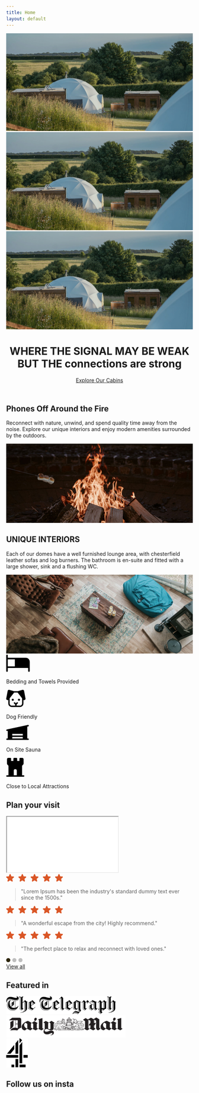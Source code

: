```yaml
---
title: Home
layout: default
---
```


<!-- Hero Section -->
<header class="hero">
    <div class="carousel">
        <div class="carousel-slide active">
            <img src="assets/images/ITS-carousel-home.jpg" alt="Hero Image 1">
        </div>
        <div class="carousel-slide">
            <img src="assets/images/ITS-carousel-home.jpg" alt="Hero Image 2">
        </div>
        <div class="carousel-slide">
            <img src="assets/images/ITS-carousel-home.jpg" alt="Hero Image 3">
        </div>
    </div>
    <div class="hero-text">
        <h1>WHERE THE SIGNAL MAY BE WEAK BUT THE <span class="homemade-apple">connections are strong</span></h1>
        <a href="#" class="btn">Explore Our Cabins</a>
    </div>
</header>

<!-- About Section -->
<section class="about">
    <div class="container">
        <h2>Phones Off Around the Fire</h2>
        <p>Reconnect with nature, unwind, and spend quality time away from the noise. Explore our unique interiors and enjoy modern amenities surrounded by the outdoors.</p>
    </div>
    <div class="image-par">
        <img data-speed="0.5" class="img-parallax" src="assets/images/phones-off-fire.jpg" alt="phones off around fire">
    </div>
</section>
<!-- About Section -->
<section class="about">
    <div class="container">
        <h2>UNIQUE INTERIORS</h2>
        <p>Each of our domes have a well furnished lounge area, with chesterfield leather sofas and log burners. The bathroom is en-suite and fitted with a large shower, sink and a flushing WC.</p>
    </div>
    <div class="image-par">
        <img data-speed="0.5" class="img-parallax" src="assets/images/interiors.jpg" alt="UNIQUE INTERIORS">
    </div>
</section>
<!-- Amenities Section -->
<section class="amenities">
    <div class="container flex">
        <div class="amenity">
            <svg width="64" height="47" viewBox="0 0 64 47" fill="none" xmlns="http://www.w3.org/2000/svg"><path d="M52.934 8.47h-48.7V2.116a2.117 2.117 0 0 0-4.234 0v42.347a2.117 2.117 0 0 0 4.235 0v-8.469h55.05v8.47a2.117 2.117 0 0 0 4.236 0V19.056A10.587 10.587 0 0 0 52.934 8.47Zm-48.7 4.234h19.057V31.76H4.235V12.704Z" fill="#000"/></svg>
            <p>Bedding and Towels Provided</p>
        </div>
        <div class="amenity">
            <svg width="53" height="47" viewBox="0 0 53 47" fill="none" xmlns="http://www.w3.org/2000/svg"><path d="M52.09 23.53 48.267 3.04A3.725 3.725 0 0 0 43.701.111l-.072.021L31.401 3.74H20.76L8.531.144 8.46.123a3.725 3.725 0 0 0-4.566 2.929L.071 23.53a3.672 3.672 0 0 0 2.123 4.079c.49.225 1.023.342 1.563.344.645 0 1.279-.174 1.834-.502v9.816a9.313 9.313 0 0 0 9.314 9.313h22.352a9.313 9.313 0 0 0 9.313-9.313v-9.814a3.609 3.609 0 0 0 1.832.503 3.799 3.799 0 0 0 1.565-.343 3.672 3.672 0 0 0 2.123-4.083ZM37.256 42.855h-9.313V39.9l3.18-3.178a1.864 1.864 0 0 0-2.635-2.636l-2.407 2.41-2.408-2.41a1.864 1.864 0 0 0-2.636 2.636l3.18 3.178v2.955h-9.312a5.588 5.588 0 0 1-5.588-5.588V23.09l12.09-15.626h9.346L42.844 23.09v14.177a5.588 5.588 0 0 1-5.587 5.588ZM20.494 27.022a2.794 2.794 0 1 1-5.589 0 2.794 2.794 0 0 1 5.589 0Zm16.764 0a2.794 2.794 0 1 1-5.59 0 2.794 2.794 0 0 1 5.59 0Z" fill="#000"/></svg>
            <p>Dog Friendly</p>
        </div>
        <div class="amenity">
            <svg width="61" height="41" viewBox="0 0 61 41" fill="none" xmlns="http://www.w3.org/2000/svg"><path d="M58.921 36.536h-2.029V4.551l2.453-.527a2.03 2.03 0 1 0-.85-3.967L1.678 12.232a2.03 2.03 0 0 0 .855 3.967l1.6-.343v20.68H2.105a2.03 2.03 0 0 0 0 4.058h56.817a2.03 2.03 0 1 0 0-4.058Zm-14.204 0H16.31v-4.058h28.408v4.058Zm0-8.117H16.31v-4.058h28.408v4.058Z" fill="#000"/></svg>
            <p>On Site Sauna</p>
        </div>
        <div class="amenity">
            <svg width="49" height="51" viewBox="0 0 49 51" fill="none" xmlns="http://www.w3.org/2000/svg"><path d="M46.92 46.92h-4.08V21.244l2.884-2.884a4.045 4.045 0 0 0 1.196-2.884V4.08A4.08 4.08 0 0 0 42.84 0h-5.1a2.04 2.04 0 0 0-2.04 2.04v6.12h-6.12V2.04A2.04 2.04 0 0 0 27.54 0h-6.12a2.04 2.04 0 0 0-2.04 2.04v6.12h-6.12V2.04A2.04 2.04 0 0 0 11.22 0h-5.1a4.08 4.08 0 0 0-4.08 4.08v11.396a4.044 4.044 0 0 0 1.196 2.884l2.884 2.884V46.92H2.04a2.04 2.04 0 0 0 0 4.08h44.88a2.04 2.04 0 0 0 0-4.08ZM20.4 34.68a4.08 4.08 0 1 1 8.16 0v12.24H20.4V34.68Z" fill="#000"/></svg>
            <p>Close to Local Attractions</p>
        </div>
    </div>
</section>
<section class="plan flex two-col">
    <div class="container flex">
        <div class="left">
        <h2>Plan your visit</h2>
        </div>
        <div class="right">
        <iframe class="map" src="//maps.google.com/maps?q=52.71913418544513, -0.6104464603657659&z=15&output=embed"></iframe>
        </div>
    </div>
</section>
<!-- Reviews Section -->
<section class="reviews">
    <div class="container">
        <div class="carousel reviews-carousel">
            <div class="carousel-slide active">
                <svg width="153" height="21" viewBox="0 0 153 21" fill="none" xmlns="http://www.w3.org/2000/svg"><path d="m53.449 9.279-4.22 3.64 1.286 5.444a1.537 1.537 0 0 1-2.297 1.67l-4.734-2.913-4.737 2.914a1.538 1.538 0 0 1-2.294-1.67l1.29-5.445-4.219-3.64a1.543 1.543 0 0 1 .874-2.705l5.531-.446L42.063.964a1.534 1.534 0 0 1 2.837 0l2.133 5.164 5.532.446a1.543 1.543 0 0 1 .878 2.706l.006-.001ZM86.449 9.279l-4.22 3.64 1.286 5.444a1.537 1.537 0 0 1-2.297 1.67l-4.734-2.913-4.737 2.914a1.538 1.538 0 0 1-2.294-1.67l1.29-5.445-4.219-3.64a1.543 1.543 0 0 1 .874-2.705l5.531-.446L75.063.964a1.534 1.534 0 0 1 2.837 0l2.133 5.164 5.532.446a1.543 1.543 0 0 1 .878 2.706l.006-.001ZM119.449 9.279l-4.219 3.64 1.285 5.444a1.538 1.538 0 0 1-2.297 1.67l-4.734-2.913-4.737 2.914a1.54 1.54 0 0 1-1.704-.071 1.538 1.538 0 0 1-.59-1.6l1.29-5.444-4.219-3.64a1.543 1.543 0 0 1 .874-2.705l5.531-.446 2.134-5.164a1.533 1.533 0 0 1 2.838 0l2.132 5.164 5.532.446a1.545 1.545 0 0 1 1.356 1.953 1.545 1.545 0 0 1-.478.753l.006-.001ZM152.449 9.279l-4.219 3.64 1.285 5.444a1.538 1.538 0 0 1-2.297 1.67l-4.734-2.913-4.737 2.914a1.54 1.54 0 0 1-1.704-.071 1.538 1.538 0 0 1-.59-1.6l1.29-5.444-4.219-3.64a1.548 1.548 0 0 1-.459-1.642 1.541 1.541 0 0 1 1.333-1.063l5.531-.446 2.134-5.164a1.533 1.533 0 0 1 2.838 0l2.132 5.164 5.532.446a1.545 1.545 0 0 1 1.356 1.953 1.545 1.545 0 0 1-.478.753l.006-.001ZM20.459 9.279l-4.219 3.64 1.285 5.444a1.538 1.538 0 0 1-2.296 1.67l-4.735-2.913-4.737 2.914a1.538 1.538 0 0 1-2.294-1.67l1.29-5.445L.534 9.28a1.543 1.543 0 0 1 .874-2.705l5.531-.446L9.073.964a1.534 1.534 0 0 1 2.838 0l2.133 5.164 5.53.446a1.543 1.543 0 0 1 .88 2.706l.005-.001Z" fill="#DA5626"/></svg>
                <blockquote>"Lorem Ipsum has been the industry's standard dummy text ever since the 1500s."</blockquote>
            </div>
            <div class="carousel-slide">
                <svg width="153" height="21" viewBox="0 0 153 21" fill="none" xmlns="http://www.w3.org/2000/svg"><path d="m53.449 9.279-4.22 3.64 1.286 5.444a1.537 1.537 0 0 1-2.297 1.67l-4.734-2.913-4.737 2.914a1.538 1.538 0 0 1-2.294-1.67l1.29-5.445-4.219-3.64a1.543 1.543 0 0 1 .874-2.705l5.531-.446L42.063.964a1.534 1.534 0 0 1 2.837 0l2.133 5.164 5.532.446a1.543 1.543 0 0 1 .878 2.706l.006-.001ZM86.449 9.279l-4.22 3.64 1.286 5.444a1.537 1.537 0 0 1-2.297 1.67l-4.734-2.913-4.737 2.914a1.538 1.538 0 0 1-2.294-1.67l1.29-5.445-4.219-3.64a1.543 1.543 0 0 1 .874-2.705l5.531-.446L75.063.964a1.534 1.534 0 0 1 2.837 0l2.133 5.164 5.532.446a1.543 1.543 0 0 1 .878 2.706l.006-.001ZM119.449 9.279l-4.219 3.64 1.285 5.444a1.538 1.538 0 0 1-2.297 1.67l-4.734-2.913-4.737 2.914a1.54 1.54 0 0 1-1.704-.071 1.538 1.538 0 0 1-.59-1.6l1.29-5.444-4.219-3.64a1.543 1.543 0 0 1 .874-2.705l5.531-.446 2.134-5.164a1.533 1.533 0 0 1 2.838 0l2.132 5.164 5.532.446a1.545 1.545 0 0 1 1.356 1.953 1.545 1.545 0 0 1-.478.753l.006-.001ZM152.449 9.279l-4.219 3.64 1.285 5.444a1.538 1.538 0 0 1-2.297 1.67l-4.734-2.913-4.737 2.914a1.54 1.54 0 0 1-1.704-.071 1.538 1.538 0 0 1-.59-1.6l1.29-5.444-4.219-3.64a1.548 1.548 0 0 1-.459-1.642 1.541 1.541 0 0 1 1.333-1.063l5.531-.446 2.134-5.164a1.533 1.533 0 0 1 2.838 0l2.132 5.164 5.532.446a1.545 1.545 0 0 1 1.356 1.953 1.545 1.545 0 0 1-.478.753l.006-.001ZM20.459 9.279l-4.219 3.64 1.285 5.444a1.538 1.538 0 0 1-2.296 1.67l-4.735-2.913-4.737 2.914a1.538 1.538 0 0 1-2.294-1.67l1.29-5.445L.534 9.28a1.543 1.543 0 0 1 .874-2.705l5.531-.446L9.073.964a1.534 1.534 0 0 1 2.838 0l2.133 5.164 5.53.446a1.543 1.543 0 0 1 .88 2.706l.005-.001Z" fill="#DA5626"/></svg>
                <blockquote>"A wonderful escape from the city! Highly recommend."</blockquote>
            </div>
            <div class="carousel-slide">
                <svg width="153" height="21" viewBox="0 0 153 21" fill="none" xmlns="http://www.w3.org/2000/svg"><path d="m53.449 9.279-4.22 3.64 1.286 5.444a1.537 1.537 0 0 1-2.297 1.67l-4.734-2.913-4.737 2.914a1.538 1.538 0 0 1-2.294-1.67l1.29-5.445-4.219-3.64a1.543 1.543 0 0 1 .874-2.705l5.531-.446L42.063.964a1.534 1.534 0 0 1 2.837 0l2.133 5.164 5.532.446a1.543 1.543 0 0 1 .878 2.706l.006-.001ZM86.449 9.279l-4.22 3.64 1.286 5.444a1.537 1.537 0 0 1-2.297 1.67l-4.734-2.913-4.737 2.914a1.538 1.538 0 0 1-2.294-1.67l1.29-5.445-4.219-3.64a1.543 1.543 0 0 1 .874-2.705l5.531-.446L75.063.964a1.534 1.534 0 0 1 2.837 0l2.133 5.164 5.532.446a1.543 1.543 0 0 1 .878 2.706l.006-.001ZM119.449 9.279l-4.219 3.64 1.285 5.444a1.538 1.538 0 0 1-2.297 1.67l-4.734-2.913-4.737 2.914a1.54 1.54 0 0 1-1.704-.071 1.538 1.538 0 0 1-.59-1.6l1.29-5.444-4.219-3.64a1.543 1.543 0 0 1 .874-2.705l5.531-.446 2.134-5.164a1.533 1.533 0 0 1 2.838 0l2.132 5.164 5.532.446a1.545 1.545 0 0 1 1.356 1.953 1.545 1.545 0 0 1-.478.753l.006-.001ZM152.449 9.279l-4.219 3.64 1.285 5.444a1.538 1.538 0 0 1-2.297 1.67l-4.734-2.913-4.737 2.914a1.54 1.54 0 0 1-1.704-.071 1.538 1.538 0 0 1-.59-1.6l1.29-5.444-4.219-3.64a1.548 1.548 0 0 1-.459-1.642 1.541 1.541 0 0 1 1.333-1.063l5.531-.446 2.134-5.164a1.533 1.533 0 0 1 2.838 0l2.132 5.164 5.532.446a1.545 1.545 0 0 1 1.356 1.953 1.545 1.545 0 0 1-.478.753l.006-.001ZM20.459 9.279l-4.219 3.64 1.285 5.444a1.538 1.538 0 0 1-2.296 1.67l-4.735-2.913-4.737 2.914a1.538 1.538 0 0 1-2.294-1.67l1.29-5.445L.534 9.28a1.543 1.543 0 0 1 .874-2.705l5.531-.446L9.073.964a1.534 1.534 0 0 1 2.838 0l2.133 5.164 5.53.446a1.543 1.543 0 0 1 .88 2.706l.005-.001Z" fill="#DA5626"/></svg>
                <blockquote>"The perfect place to relax and reconnect with loved ones."</blockquote>
            </div>
            <div class="dots">
                <svg width="44" height="11" viewBox="0 0 44 11" fill="none" xmlns="http://www.w3.org/2000/svg"><circle cx="5.5" cy="5.5" r="5.5" fill="#2B240A"/><circle cx="22" cy="5.5" r="5.5" fill="#BEBEBE"/><circle cx="38.5" cy="5.5" r="5.5" fill="#BEBEBE"/></svg>
            </div>
        </div>
        <a href="#" class="btn">View all</a>
    </div>
</section>
<section class="featured-in">
<div class="container">
        <h2>Featured in</h2>
        <div class="logos flex">
        <div class="logo">
            <img src="assets/images/image 3.png" alt="Hero Image 3">
        </div>
        <div class="logo">
            <img src="assets/images/image 4.png" alt="Hero Image 3">
        </div>
        <div class="logo">
            <img src="assets/images/image 5.png" alt="Hero Image 3">
        </div>
    </div>
    </div>
</section>
<section class="instagram">
    <div class="container">
        <h2>Follow us on insta</h2>
    </div>
    <behold-widget feed-id="Z6pVK2RyB7KLBk5Pu2Vb"></behold-widget>
    <script>
    (() => {
        const d=document,s=d.createElement("script");s.type="module";
        s.src="https://w.behold.so/widget.js";d.head.append(s);
    })();
    </script>
</section>